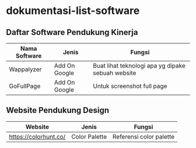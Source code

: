 # dokumentasi-list-software

## Daftar Software Pendukung Kinerja

| Nama Software | Jenis | Fungsi |
|---------------|-------|--------|
| Wappalyzer  | Add On Google | Buat lihat teknologi apa yg dipake sebuah website |
| GoFullPage | Add On Google | Untuk screenshot full page |

## Website Pendukung Design

| Website | Jenis | Fungsi |
|---------------|-------|--------|
| https://colorhunt.co/ | Color Palette | Referensi color palette |
